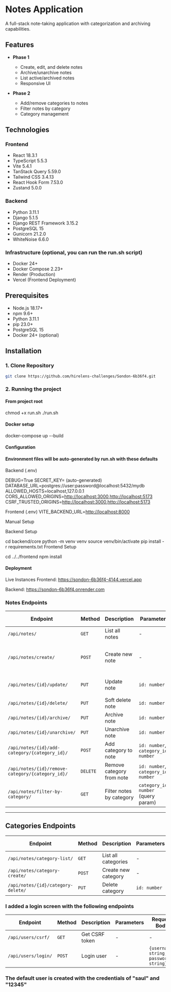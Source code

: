 # Notes Application

A full-stack note-taking application with categorization and archiving capabilities.

## Features

- **Phase 1**

  - Create, edit, and delete notes
  - Archive/unarchive notes
  - List active/archived notes
  - Responsive UI

- **Phase 2**
  - Add/remove categories to notes
  - Filter notes by category
  - Category management

## Technologies

### Frontend

- React 18.3.1
- TypeScript 5.5.3
- Vite 5.4.1
- TanStack Query 5.59.0
- Tailwind CSS 3.4.13
- React Hook Form 7.53.0
- Zustand 5.0.0

### Backend

- Python 3.11.1
- Django 5.1.5
- Django REST Framework 3.15.2
- PostgreSQL 15
- Gunicorn 21.2.0
- WhiteNoise 6.6.0

### Infrastructure (optional, you can run the run.sh script)

- Docker 24+
- Docker Compose 2.23+
- Render (Production)
- Vercel (Frontend Deployment)

## Prerequisites

- Node.js 18.17+
- npm 9.6+
- Python 3.11.1
- pip 23.0+
- PostgreSQL 15
- Docker 24+ (optional)

## Installation

### 1. Clone Repository

```bash
git clone https://github.com/hirelens-challenges/Sondon-6b36f4.git

```

### 2. Running the project

#### From project root

chmod +x run.sh
./run.sh

#### Docker setup

docker-compose up --build

#### Configuration

#### Environment files will be auto-generated by run.sh with these defaults

Backend (.env)

DEBUG=True
SECRET_KEY= (auto-generated)
DATABASE_URL=postgres://user:password@localhost:5432/mydb
ALLOWED_HOSTS=localhost,127.0.0.1
CORS_ALLOWED_ORIGINS=<http://localhost:3000,http://localhost:5173>
CSRF_TRUSTED_ORIGINS=<http://localhost:3000,http://localhost:5173>

Frontend (.env)
VITE_BACKEND_URL=<http://localhost:8000>

Manual Setup

Backend Setup

cd backend/core
python -m venv venv
source venv/bin/activate
pip install -r requirements.txt
Frontend Setup

cd ../../frontend
npm install

#### Deployment

Live Instances
Frontend: <https://sondon-6b36f4-4144.vercel.app>

Backend: <https://sondon-6b36f4.onrender.com>

### Notes Endpoints

| Endpoint                                      | Method   | Description                   | Parameters                     | Request Body                                | Response             |
|-----------------------------------------------|----------|-------------------------------|--------------------------------|--------------------------------------------|----------------------|
| `/api/notes/`                                 | `GET`    | List all notes                | -                              | -                                          | List of notes        |
| `/api/notes/create/`                          | `POST`   | Create new note               | -                              | `{title: string, content: string, categories: number[]}` | Created note         |
| `/api/notes/{id}/update/`                     | `PUT`    | Update note                   | `id: number`                   | `{title?: string, content?: string}` | Updated note         |
| `/api/notes/{id}/delete/`                     | `PUT`    | Soft delete note              | `id: number`                   | -                                          | 204 No Content       |
| `/api/notes/{id}/archive/`                    | `PUT`    | Archive note                  | `id: number`                   | -                                          | 204 No Content       |
| `/api/notes/{id}/unarchive/`                  | `PUT`    | Unarchive note                | `id: number`                   | -                                          | 204 No Content       |
| `/api/notes/{id}/add-category/{category_id}/` | `POST`   | Add category to note          | `id: number`, `category_id: number` | -                                          | 204 No Content       |
| `/api/notes/{id}/remove-category/{category_id}/` | `DELETE` | Remove category from note   | `id: number`, `category_id: number` | -                                          | 204 No Content       |
| `/api/notes/filter-by-category/`              | `GET`    | Filter notes by category      | `category_id: number` (query param) | -                                        | Filtered notes list  |

---

## Categories Endpoints

| Endpoint                          | Method   | Description                   | Parameters       | Request Body         | Response             |
|-----------------------------------|----------|-------------------------------|------------------|----------------------|----------------------|
| `/api/notes/category-list/`       | `GET`    | List all categories           | -                | -                    | List of categories   |
| `/api/notes/category-create/`     | `POST`   | Create new category           | -                | `{name: string}`     | Created category     |
| `/api/notes/{id}/category-delete/`| `PUT`    | Delete category               | `id: number`     | -                    | 204 No Content       |

### I added a login screen with the following endpoints

| Endpoint                                      | Method   | Description                   | Parameters                     | Request Body                                | Response             |
|-----------------------------------------------|----------|-------------------------------|--------------------------------|--------------------------------------------|----------------------|
| `/api/users/csrf/`                            | `GET`    | Get CSRF token                | -                              | -                                          | CSRF token           |
| `/api/users/login/`                           | `POST`   | Login user                    | -                              | `{username: string, password: string}` | Successful login     |

### The default user is created with the credentials of "saul" and "12345"
